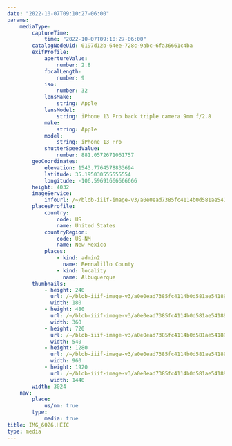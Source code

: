 ```yaml
---
date: "2022-10-07T09:10:27-06:00"
params:
    mediaType:
        captureTime:
            time: "2022-10-07T09:10:27-06:00"
        catalogNodeUid: 0197d12b-64ee-728c-9abc-6fa36661c4ba
        exifProfile:
            apertureValue:
                number: 2.8
            focalLength:
                number: 9
            iso:
                number: 32
            lensMake:
                string: Apple
            lensModel:
                string: iPhone 13 Pro back triple camera 9mm f/2.8
            make:
                string: Apple
            model:
                string: iPhone 13 Pro
            shutterSpeedValue:
                number: 881.0572671061757
        geoCoordinates:
            elevation: 1543.7764578833694
            latitude: 35.195030555555554
            longitude: -106.59691666666666
        height: 4032
        imageService:
            infoUrl: /~/blob-iiif-image-v3/a0e0ead7385fc4114b0d581ae5418914530356a4a22d93f002061f5c20e34a5d/info.json
        placesProfile:
            country:
                code: US
                name: United States
            countryRegion:
                code: US-NM
                name: New Mexico
            places:
                - kind: admin2
                  name: Bernalillo County
                - kind: locality
                  name: Albuquerque
        thumbnails:
            - height: 240
              url: /~/blob-iiif-image-v3/a0e0ead7385fc4114b0d581ae5418914530356a4a22d93f002061f5c20e34a5d/full/180%2C240/0/default.jpg
              width: 180
            - height: 480
              url: /~/blob-iiif-image-v3/a0e0ead7385fc4114b0d581ae5418914530356a4a22d93f002061f5c20e34a5d/full/360%2C480/0/default.jpg
              width: 360
            - height: 720
              url: /~/blob-iiif-image-v3/a0e0ead7385fc4114b0d581ae5418914530356a4a22d93f002061f5c20e34a5d/full/540%2C720/0/default.jpg
              width: 540
            - height: 1280
              url: /~/blob-iiif-image-v3/a0e0ead7385fc4114b0d581ae5418914530356a4a22d93f002061f5c20e34a5d/full/960%2C1280/0/default.jpg
              width: 960
            - height: 1920
              url: /~/blob-iiif-image-v3/a0e0ead7385fc4114b0d581ae5418914530356a4a22d93f002061f5c20e34a5d/full/1440%2C1920/0/default.jpg
              width: 1440
        width: 3024
    nav:
        place:
            us/nm: true
        type:
            media: true
title: IMG_6026.HEIC
type: media
---
```

